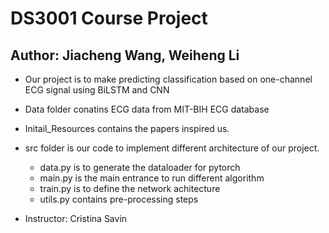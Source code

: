 # DS3001 Course Project

## Author: Jiacheng Wang, Weiheng Li

* Our project is to make predicting classification based on one-channel ECG signal using BiLSTM and CNN

* Data folder conatins ECG data from MIT-BIH ECG database

* Initail_Resources contains the papers inspired us.

* src folder is our code to implement different architecture of our project.

  * data.py is to generate the dataloader for pytorch
  * main.py is the main entrance to run different algorithm
  * train.py is to define the network achitecture
  * utils.py contains pre-processing steps

* Instructor: Cristina Savin

  
